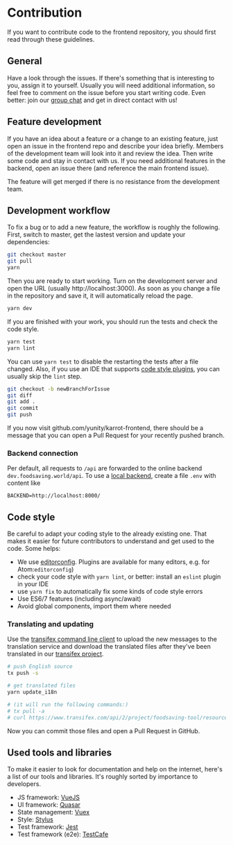 # Contribution
If you want to contribute code to the frontend repository, you should first read through these guidelines.

## General

Have a look through the issues. If there's something that is interesting to you, assign it to yourself. Usually you will need additional information, so feel free to comment on the issue before you start writing code. Even better: join our [group chat](slackin.yunity.org) and get in direct contact with us!

## Feature development

If you have an idea about a feature or a change to an existing feature, just open an issue in the frontend repo and describe your idea briefly. Members of the development team will look into it and review the idea. Then write some code and stay in contact with us. If you need additional features in the backend, open an issue there (and reference the main frontend issue).

The feature will get merged if there is no resistance from the development team.

## Development workflow

To fix a bug or to add a new feature, the workflow is roughly the following. First, switch to master, get the lastest version and update your dependencies:

```sh
git checkout master
git pull
yarn
```

Then you are ready to start working. Turn on the development server and open the URL (usually http://localhost:3000). As soon as you change a file in the repository and save it, it will automatically reload the page.

```sh
yarn dev
```

If you are finished with your work, you should run the tests and check the code style.

```sh
yarn test
yarn lint
```

You can use `yarn test` to disable the restarting the tests after a file changed. Also, if you use an IDE that supports [code style plugins](#code-style), you can usually skip the `lint` step.

```sh
git checkout -b newBranchForIssue
git diff
git add .
git commit
git push
```

If you now visit github.com/yunity/karrot-frontend, there should be a message that you can open a Pull Request for your recently pushed branch.

### Backend connection

Per default, all requests to `/api` are forwarded to the online backend `dev.foodsaving.world/api`.
To use a [local backend](https://github.com/yunity/karrot-backend/), create a file `.env` with content like

```
BACKEND=http://localhost:8000/
```

## Code style

Be careful to adapt your coding style to the already existing one. That makes it easier for future contributors to understand and get used to the code. Some helps:

* We use [editorconfig](http://editorconfig.org/). Plugins are available for many editors, e.g. for Atom:`editorconfig`)
* check your code style with `yarn lint`, or better: install an `eslint` plugin in your IDE
* use `yarn fix` to automatically fix some kinds of code style errors
* Use ES6/7 features (including async/await)
* Avoid global components, import them where needed

### Translating and updating

Use the [transifex command line client](https://docs.transifex.com/client/introduction) to upload the new messages to the translation service and download the translated files after they've been translated in our [transifex project](https://www.transifex.com/yunity-1/karrot/dashboard/).

```sh
# push English source
tx push -s

# get translated files
yarn update_i18n

# (it will run the following commands:)
# tx pull -a
# curl https://www.transifex.com/api/2/project/foodsaving-tool/resource/frontend/stats/
```

Now you can commit those files and open a Pull Request in GitHub.

## Used tools and libraries

To make it easier to look for documentation and help on the internet, here's a list of our tools and libraries. It's roughly sorted by importance to developers.

* JS framework: [VueJS](https://vuejs.org/v2/guide/)
* UI framework: [Quasar](http://quasar-framework.org/guide/)
* State management: [Vuex](https://vuex.vuejs.org/en/)
* Style: [Stylus](http://stylus-lang.com/)
* Test framework: [Jest](https://facebook.github.io/jest/docs/en/getting-started.html)
* Test framework (e2e): [TestCafe](https://devexpress.github.io/testcafe/)
